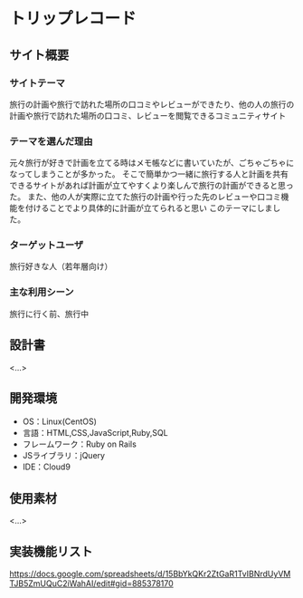 # トリップレコード

## サイト概要
### サイトテーマ
旅行の計画や旅行で訪れた場所の口コミやレビューができたり、他の人の旅行の計画や旅行で訪れた場所の口コミ、レビューを閲覧できるコミュニティサイト

### テーマを選んだ理由
元々旅行が好きで計画を立てる時はメモ帳などに書いていたが、ごちゃごちゃになってしまうことが多かった。
そこで簡単かつ一緒に旅行する人と計画を共有できるサイトがあれば計画が立てやすくより楽しんで旅行の計画ができると思った。
また、他の人が実際に立てた旅行の計画や行った先のレビューや口コミ機能を付けることでより具体的に計画が立てられると思い
このテーマにしました。

### ターゲットユーザ
旅行好きな人（若年層向け）

### 主な利用シーン
旅行に行く前、旅行中

## 設計書
<...>

## 開発環境
- OS：Linux(CentOS)
- 言語：HTML,CSS,JavaScript,Ruby,SQL
- フレームワーク：Ruby on Rails
- JSライブラリ：jQuery
- IDE：Cloud9

## 使用素材
<...>

## 実装機能リスト
https://docs.google.com/spreadsheets/d/15BbYkQKr2ZtGaR1TvIBNrdUyVMTJB5ZmUQuC2iWahAI/edit#gid=885378170